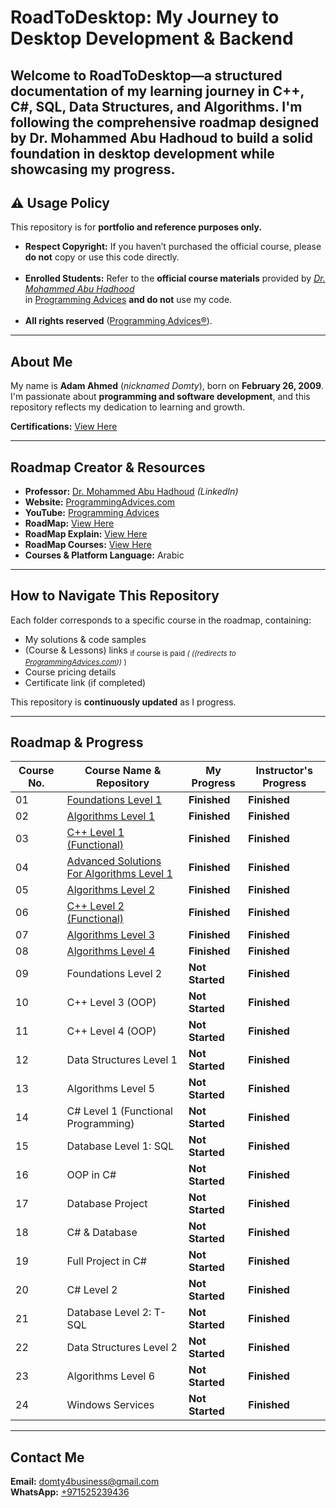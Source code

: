 # RoadToDesktop: My Journey to Desktop Development & Backend

Welcome to **RoadToDesktop**—a structured documentation of my learning journey in **C++, C#, SQL, Data Structures, and Algorithms**. I'm following the comprehensive roadmap designed by **Dr. Mohammed Abu Hadhoud** to build a solid foundation in **desktop development** while showcasing my progress.
---
## ⚠ Usage Policy

This repository is for **portfolio and reference purposes only.**

 - **Respect Copyright:** If you haven’t purchased the official course, please **do not** copy or use this code directly. <br> <br>
 - **Enrolled Students:** Refer to the **official course materials** provided by *[Dr. Mohammed Abu Hadhood](https://jo.linkedin.com/in/abuhadhoud)* <br>in [Programming Advices](https://www.ProgrammingAdvices.com) **and do not** use my code. <br> <br>
 - **All rights reserved** ([Programming Advices®](https://www.ProgrammingAdvices.com)).

---

## About Me

My name is **Adam Ahmed** (*nicknamed Domty*), born on **February 26, 2009**. I'm passionate about **programming and software development**, and this repository reflects my dedication to learning and growth.

**Certifications:** [View Here](./0.%20My%20Certifications)

---

## Roadmap Creator & Resources

- **Professor:** [Dr. Mohammed Abu Hadhoud](https://www.linkedin.com/in/abuhadhoud/) *(LinkedIn)*
- **Website:** [ProgrammingAdvices.com](https://www.programmingadvices.com)
- **YouTube:** [Programming Advices](https://www.youtube.com/@ProgrammingAdvices)
- **RoadMap:** [View Here](https://cdn.fs.teachablecdn.com/vQwPc0bSvSVEaPKkxodz)
- **RoadMap Explain:** [View Here](https://www.youtube.com/playlist?list=PL3X--QIIK-OGwRuUuCGnZowsYzj3DxfdF)
- **RoadMap Courses:** [View Here](https://programmingadvices.com/courses)
- **Courses & Platform Language:** Arabic

---

## How to Navigate This Repository

Each folder corresponds to a specific course in the roadmap, containing:
- My solutions & code samples
- (Course & Lessons) links <sub> if course is paid *( ((redirects to [ProgrammingAdvices.com](https://www.programmingadvices.com)))* )</sub>
- Course pricing details
- Certificate link (if completed)

This repository is **continuously updated** as I progress.

---

## Roadmap & Progress

| Course No.  | Course Name & Repository | My Progress | Instructor's Progress |
|----|--------------------------------------------------|-------------|----------------------|
| 01 | [Foundations Level 1](./1.%20Foundations%20Level%201) | **Finished** | **Finished** |
| 02 | [Algorithms Level 1](./2.%20Algorithms%20Level%201) | **Finished** | **Finished** |
| 03 | [C++ Level 1 (Functional)](./3.%20C++%20LEVEL%201%20(FUNCTIONAL%20PROGRAMMING)) | **Finished** | **Finished** |
| 04 | [Advanced Solutions For Algorithms Level 1](./4.%20Advanced%20Solutions%20For%20Algorithms%20Level%201) | **Finished** | **Finished** |
| 05 | [Algorithms Level 2](./5.%20Algorithms%20Level%202) | **Finished** | **Finished** |
| 06 | [C++ Level 2 (Functional)](./6.%20C++%20Level%202%20(FUNCTIONS%20PROGRAMMING)) | **Finished** | **Finished** |
| 07 | [Algorithms Level 3](./7.%20Algorithms%20Level%203) | **Finished** | **Finished** |
| 08 | [Algorithms Level 4](./8.%20Algorithms%20Level%204) | **Finished** | **Finished** |
| 09 | Foundations Level 2 | **Not Started** | **Finished** |
| 10 | C++ Level 3 (OOP) | **Not Started** | **Finished** |
| 11 | C++ Level 4 (OOP) | **Not Started** | **Finished** |
| 12 | Data Structures Level 1 | **Not Started** | **Finished** |
| 13 | Algorithms Level 5 | **Not Started** | **Finished** |
| 14 | C# Level 1 (Functional Programming) | **Not Started** | **Finished** |
| 15 | Database Level 1: SQL | **Not Started** | **Finished** |
| 16 | OOP in C# | **Not Started** | **Finished** |
| 17 | Database Project | **Not Started** | **Finished** |
| 18 | C# & Database | **Not Started** | **Finished** |
| 19 | Full Project in C# | **Not Started** | **Finished** |
| 20 | C# Level 2 | **Not Started** | **Finished** |
| 21 | Database Level 2: T-SQL | **Not Started** | **Finished** |
| 22 | Data Structures Level 2 | **Not Started** | **Finished** |
| 23 | Algorithms Level 6 | **Not Started** | **Finished** |
| 24 | Windows Services | **Not Started** | **Finished** |

---

## Contact Me

**Email:** domty4business@gmail.com  
**WhatsApp:** [+971525239436](https://wa.me/+971525239436)


